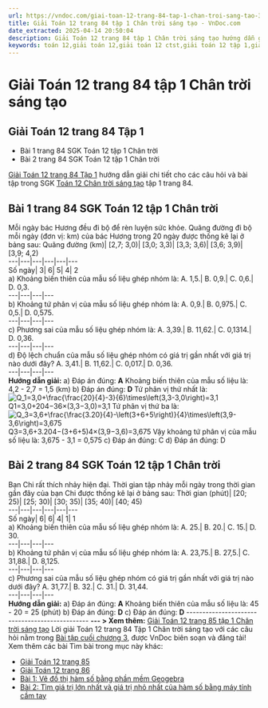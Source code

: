 ```yaml
---
url: https://vndoc.com/giai-toan-12-trang-84-tap-1-chan-troi-sang-tao-328266
title: Giải Toán 12 trang 84 tập 1 Chân trời sáng tạo - VnDoc.com
date_extracted: 2025-04-14 20:50:04
description: Giải Toán 12 trang 84 tập 1 Chân trời sáng tạo hướng dẫn giải chi tiết các câu hỏi và bài tập trong SGK Toán 12 Chân trời sáng tạo tập 1.
keywords: toán 12,giải toán 12,giải toán 12 ctst,giải toán 12 tập 1,giải toán 12 Chân trời sáng tạo,toán 12 Chân trời sáng tạo tập 1,toán 12 Chân trời sáng tạo,Toán 12 Chân trời sáng tạo Bài tập cuối chương 3,giải Toán 12 Chân trời sáng tạo Bài tập cuối chương 3,Toán 12 CTST bài tập cuối chương 3,giải toán 12 trang 84,giải toán 12 trang 85,giải toán 12 trang 86,toán 12 trang 84,giải toán 12 trang 84 chân trời,toán 12 trang 84 chân trời
---
```


# Giải Toán 12 trang 84 tập 1 Chân trời sáng tạo
## **Giải Toán 12 trang 84 Tập 1**
  * Bài 1 trang 84 SGK Toán 12 tập 1 Chân trời
  * Bài 2 trang 84 SGK Toán 12 tập 1 Chân trời

[Giải Toán 12 trang 84 Tập 1](<https://vndoc.com/giai-toan-12-trang-84-tap-1-chan-troi-sang-tao-328266>) hướng dẫn giải chi tiết cho các câu hỏi và bài tập trong SGK [Toán 12 Chân trời sáng tạo](<https://vndoc.com/toan-12-chan-troi-sang-tao>) tập 1 trang 84.
## Bài 1 trang 84 SGK Toán 12 tập 1 Chân trời
Mỗi ngày bác Hương đều đi bộ để rèn luyện sức khỏe. Quãng đường đi bộ mỗi ngày \(đơn vị: km\) của bác Hương trong 20 ngày được thống kê lại ở bảng sau:
Quãng đường \(km\)| \[2,7; 3,0\)| \[3,0; 3,3\)| \[3,3; 3,6\)| \[3,6; 3,9\)| \[3,9; 4,2\)  
---|---|---|---|---|---  
Số ngày| 3| 6| 5| 4| 2  
a\) Khoảng biến thiên của mẫu số liệu ghép nhóm là:
A. 1,5.| B. 0,9.| C. 0,6.| D. 0,3.  
---|---|---|---  
b\) Khoảng tứ phân vị của mẫu số liệu ghép nhóm là:
A. 0,9.| B. 0,975.| C. 0,5.| D. 0,575.  
---|---|---|---  
c\) Phương sai của mẫu số liệu ghép nhóm là:
A. 3,39.| B. 11,62.| C. 0,1314.| D. 0,36.  
---|---|---|---  
d\) Độ lệch chuẩn của mẫu số liệu ghép nhóm có giá trị gần nhất với giá trị nào dưới đây?
A. 3,41.| B. 11,62.| C. 0,017.| D. 0,36.  
---|---|---|---  
**Hướng dẫn giải:**
a\) Đáp án đúng: **A**
Khoảng biến thiên của mẫu số liệu là: 4,2 - 2,7 = 1,5 \(km\)
b\) Đáp án đúng: **D**
Tứ phân vị thứ nhất là: ![Q_1=3,0+\\frac{\\frac{20}{4}-3}{6}\\times\\left\(3,3-3,0\\right\)=3,1](https://i.vdoc.vn/data/image/blank.png)Q1=3,0+204−36×\(3,3−3,0\)=3,1
Tứ phân vị thứ ba là: ![Q_3=3,6+\\frac{\\frac{3.20}{4}-\\left\(3+6+5\\right\)}{4}\\times\\left\(3,9-3,6\\right\)=3,675](https://i.vdoc.vn/data/image/blank.png)Q3=3,6+3.204−\(3+6+5\)4×\(3,9−3,6\)=3,675
Vậy khoảng tứ phân vị của mẫu số liệu là: 3,675 - 3,1 = 0,575
c\) Đáp án đúng: C
d\) Đáp án đúng: D
## Bài 2 trang 84 SGK Toán 12 tập 1 Chân trời
Bạn Chi rất thích nhảy hiện đại. Thời gian tập nhảy mỗi ngày trong thời gian gần đây của bạn Chi được thống kê lại ở bảng sau:
Thời gian \(phút\)| \[20; 25\)| \[25; 30\)| \[30; 35\)| \[35; 40\)| \[40; 45\)  
---|---|---|---|---|---  
Số ngày| 6| 6| 4| 1| 1  
a\) Khoảng biến thiên của mẫu số liệu ghép nhóm là:
A. 25.| B. 20.| C. 15.| D. 30.  
---|---|---|---  
b\) Khoảng tứ phân vị của mẫu số liệu ghép nhóm là:
A. 23,75.| B. 27,5.| C. 31,88.| D. 8,125.  
---|---|---|---  
c\) Phương sai của mẫu số liệu ghép nhóm có giá trị gần nhất với giá trị nào dưới đây?
A. 31,77.| B. 32.| C. 31.| D. 31,44.  
---|---|---|---  
**Hướng dẫn giải:**
a\) Đáp án đúng: **A**
Khoảng biến thiên của mẫu số liệu là: 45 - 20 = 25 \(phút\)
b\) Đáp án đúng: **D**
c\) Đáp án đúng: **D**
\-----------------------------------------------
**\--- > Xem thêm:** [Giải Toán 12 trang 85 tập 1 Chân trời sáng tạo](<https://vndoc.com/giai-toan-12-trang-85-tap-1-chan-troi-sang-tao-328272>)
Lời giải Toán 12 trang 84 Tập 1 Chân trời sáng tạo với các câu hỏi nằm trong [Bài tập cuối chương 3](<https://vndoc.com/toan-12-chan-troi-sang-tao-bai-tap-cuoi-chuong-3-320521>), được VnDoc biên soạn và đăng tải\!
Xem thêm các bài Tìm bài trong mục này khác:
  * [Giải Toán 12 trang 85](</giai-toan-12-trang-85-tap-1-chan-troi-sang-tao-328272>)
  * [Giải Toán 12 trang 86](</giai-toan-12-trang-86-tap-1-chan-troi-sang-tao-328275>)
  * [Bài 1: Vẽ đồ thị hàm số bằng phần mềm Geogebra](</toan-12-chan-troi-sang-tao-bai-1-ve-do-thi-ham-so-bang-phan-mem-geogebra-320524>)
  * [Bài 2: Tìm giá trị lớn nhất và giá trị nhỏ nhất của hàm số bằng máy tính cầm tay](</toan-12-chan-troi-sang-tao-bai-2-tim-gia-tri-lon-nhat-va-gia-tri-nho-nhat-cua-ham-so-bang-may-tinh-cam-tay-320533>)


